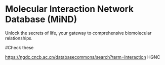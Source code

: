 # Molecular Interaction Network Database (MiND)
Unlock the secrets of life, your gateway to comprehensive biomolecular relationships.



#Check these

https://ngdc.cncb.ac.cn/databasecommons/search?term=Interaction
HGNC